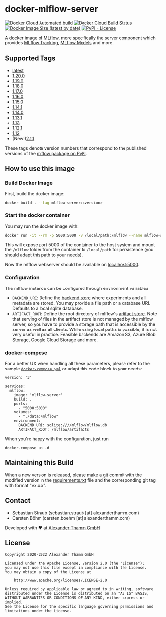 # docker-mlflow-server

[![Docker Cloud Automated build](https://img.shields.io/docker/cloud/automated/atcommons/mlflow-server)](https://hub.docker.com/r/atcommons/mlflow-server)
[![Docker Cloud Build Status](https://img.shields.io/docker/cloud/build/atcommons/mlflow-server)](https://hub.docker.com/r/atcommons/mlflow-server)
[![Docker Image Size (latest by date)](https://img.shields.io/docker/image-size/atcommons/mlflow-server)](https://hub.docker.com/r/atcommons/mlflow-server)
[![PyPI - License](https://img.shields.io/pypi/l/personio-py)](https://github.com/at-gmbh/personio-py/blob/master/LICENSE)

A docker image of [MLflow](https://github.com/mlflow/mlflow), more specifically the server component which provides [MLflow Tracking](https://mlflow.org/docs/latest/tracking.html), [MLflow Models](https://mlflow.org/docs/latest/models.html) and more.

## Supported Tags

* [latest](https://github.com/at-gmbh/docker-mlflow-server/blob/master/Dockerfile)
* [1.20.0](https://github.com/at-gmbh/docker-mlflow-server/blob/v1.20.0/Dockerfile)
* [1.19.0](https://github.com/at-gmbh/docker-mlflow-server/blob/v1.19.0/Dockerfile)
* [1.18.0](https://github.com/at-gmbh/docker-mlflow-server/blob/v1.18.0/Dockerfile)
* [1.17.0](https://github.com/at-gmbh/docker-mlflow-server/blob/v1.17.0/Dockerfile)
* [1.16.0](https://github.com/at-gmbh/docker-mlflow-server/blob/v1.16.0/Dockerfile)
* [1.15.0](https://github.com/at-gmbh/docker-mlflow-server/blob/v1.15.0/Dockerfile)
* [1.14.1](https://github.com/at-gmbh/docker-mlflow-server/blob/v1.14.1/Dockerfile)
* [1.14.0](https://github.com/at-gmbh/docker-mlflow-server/blob/v1.14.0/Dockerfile)
* [1.13.1](https://github.com/at-gmbh/docker-mlflow-server/blob/v1.13.1/Dockerfile)
* [1.13](https://github.com/at-gmbh/docker-mlflow-server/blob/v1.13/Dockerfile)
* [1.12.1](https://github.com/at-gmbh/docker-mlflow-server/blob/v1.12.1/Dockerfile)
* [1.12](https://github.com/at-gmbh/docker-mlflow-server/blob/v1.12.0/Dockerfile)
* (New!)[2.1.1](https://github.com/hsuanguo/docker-mlflow-server/blob/v2.1.1/Dockerfile)

These tags denote version numbers that correspond to the published versions of the [mlflow package on PyPI](https://pypi.org/project/mlflow/).

## How to use this image

### Build Docker Image

First, build the docker image:

```bash
docker build . --tag mlflow-server:<version>
```

### Start the docker container

You may run the docker image with:

```bash
docker run -it --rm -p 5000:5000 -v /local/path:/mlflow --name mlflow-server mlflow-server:<version>
```

This will expose port 5000 of the container to the host system and mount the `/mlflow` folder from the container to `/local/path` for persistence (you should adapt this path to your needs).

Now the mlflow webserver should be available on [localhost:5000](http://localhost:5000/#/).

### Configuration

The mlflow instance can be configured through environment variables

* `BACKEND_URI`: Define the [backend store](https://mlflow.org/docs/latest/tracking.html#backend-stores) where experiments and all metadata are stored. You may provide a file path or a database URI. Defaults to a local sqlite database.
* `ARTIFACT_ROOT`: Define the root directory of mlflow's [artifact store](https://mlflow.org/docs/latest/tracking.html#artifact-stores). Note that serving of files in the artifact store is not managed by the mlflow server, so you have to provide a storage path that is accessible by the server as well as all clients. While using local paths is possible, it is not very useful in practice. Feasible backends are Amazon S3, Azure Blob Storage, Google Cloud Storage and more.

### docker-compose

For a better UX when handling all these parameters, please refer to the sample [`docker-compose.yml`](./docker-compose.yml) or adapt this code block to your needs:

```
version: '3'

services:
  mlflow:
    image: 'mlflow-server'
    build: .
    ports:
      - "5000:5000"
    volumes:
      - "./data:/mlflow"
    environment:
      BACKEND_URI: sqlite:////mlflow/mlflow.db
      ARTIFACT_ROOT: /mlflow/artifacts
```

When you're happy with the configuration, just run

    docker-compose up -d

## Maintaining this Build

When a new version is released, please make a git commit with the modified version in the [requirements.txt](./requirements.txt) file and the corresponding git tag with format "vx.x.x".

## Contact

* Sebastian Straub (sebastian.straub [at] alexanderthamm.com)
* Carsten Böhm (carsten.boehm [at] alexanderthamm.com)

Developed with ❤ at [Alexander Thamm GmbH](https://www.alexanderthamm.com/)

## License

    Copyright 2020-2022 Alexander Thamm GmbH

    Licensed under the Apache License, Version 2.0 (the "License");
    you may not use this file except in compliance with the License.
    You may obtain a copy of the License at

        http://www.apache.org/licenses/LICENSE-2.0

    Unless required by applicable law or agreed to in writing, software
    distributed under the License is distributed on an "AS IS" BASIS,
    WITHOUT WARRANTIES OR CONDITIONS OF ANY KIND, either express or implied.
    See the License for the specific language governing permissions and
    limitations under the License.
